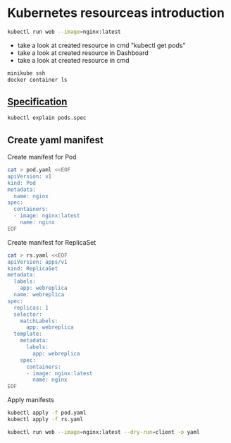 # Kubernetes resourceas introduction
```bash
kubectl run web --image=nginx:latest
```
- take a look at created resource in cmd "kubectl get pods"
- take a look at created resource in Dashboard
- take a look at created resource in cmd
```bash
minikube ssh
docker container ls
```

## [Specification](https://kubernetes.io/docs/reference/generated/kubernetes-api/v1.18/)
```bash
kubectl explain pods.spec
```

## Create yaml manifest

Create manifest for Pod
```bash
cat > pod.yaml <<EOF
apiVersion: v1
kind: Pod
metadata:
  name: nginx
spec:
  containers:
  - image: nginx:latest
    name: nginx
EOF
```

Create manifest for ReplicaSet
```bash
cat > rs.yaml <<EOF
apiVersion: apps/v1
kind: ReplicaSet
metadata:
  labels:
    app: webreplica
  name: webreplica
spec:
  replicas: 1
  selector:
    matchLabels:
      app: webreplica
  template:
    metadata:
      labels:
        app: webreplica
    spec:
      containers:
      - image: nginx:latest
        name: nginx
EOF
```

Apply manifests
```bash
kubectl apply -f pod.yaml
kubectl apply -f rs.yaml
```

```bash
kubectl run web --image=nginx:latest --dry-run=client -o yaml
```
